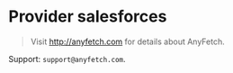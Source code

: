 # Provider salesforces
> Visit http://anyfetch.com for details about AnyFetch.

Support: `support@anyfetch.com`.
